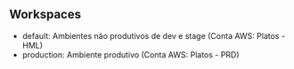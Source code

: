 ## Workspaces

- default: Ambientes não produtivos de dev e stage (Conta AWS: Platos - HML)
- production: Ambiente produtivo (Conta AWS: Platos - PRD)